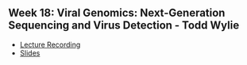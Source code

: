 ## Week 18: Viral Genomics: Next-Generation Sequencing and Virus Detection - Todd Wylie

- [Lecture Recording](https://wustl.box.com/s/sogums8sw81onrzlcmtf6tiog81vtpq7)
- [Slides](viral_genomics_20220221.pdf)

